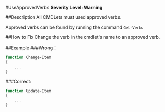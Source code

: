 ﻿#UseApprovedVerbs
**Severity Level: Warning**

##Description
All CMDLets must used approved verbs.

Approved verbs can be found by running the command `Get-Verb`.

##How to Fix
Change the verb in the cmdlet's name to an approved verb.

##Example
###Wrong：
``` PowerShell
function Change-Item
{
    ...
}
````

###Correct:
``` PowerShell
function Update-Item
{
    ...
}
```
